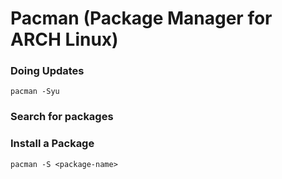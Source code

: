 
# Pacman (Package Manager for ARCH Linux)

### Doing Updates

    pacman -Syu

### Search for packages

### Install a Package

    pacman -S <package-name>